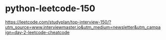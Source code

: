 # python-leetcode-150

https://leetcode.com/studyplan/top-interview-150/?utm_source=www.interviewmaster.io&utm_medium=newsletter&utm_campaign=day-2-leetcode-cheatcode